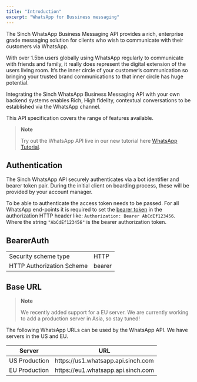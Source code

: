 ```yaml
---
title: "Introduction"
excerpt: "WhatsApp for Bussiness messaging"
---
```


The Sinch WhatsApp Business Messaging API provides a rich, enterprise grade messaging solution for clients who wish to communicate with their customers via WhatsApp.

With over 1.5bn users globally using WhatsApp regularly to communicate with friends and family, it really does represent the digital extension of the users living room. It’s the inner circle of your customer’s communication so bringing your trusted brand communications to that inner circle has huge potential.

Integrating the Sinch WhatsApp Business Messaging API with your own backend systems enables Rich, High fidelity, contextual conversations to be established via the WhatsApp channel.

This API specification covers the range of features available.

> **Note**
>
> Try out the WhatsApp API live in our new tutorial here [WhatsApp Tutorial](doc:whatsapp-message#section-send-a-whatsapp-message).

## Authentication
The Sinch WhatsApp API securely authenticates via a bot identifier and bearer token pair. During the initial client on boarding process, these will be provided by your account manager.

To be able to authenticate the access token needs to be passed. For all WhatsApp end-points it is required to set the [bearer token](https://oauth.net/2/bearer-tokens/) in the authorization HTTP header like: `Authorization: Bearer AbCdEf123456`. Where the string `"AbCdEf123456"` is the bearer authorization token.

## BearerAuth

|                           |        |
| ------------------------- | ------ |
| Security scheme type      | HTTP   |
| HTTP Authorization Scheme | bearer |


## Base URL

> **Note**
>
> We recently added support for a EU server. We are currently working to add a production server in Asia, so stay tuned!

The following WhatsApp URLs can be used by the WhatsApp API. We have servers in the US and EU.


| Server        |  URL                                   |
|---------------|----------------------------------------|
| US Production | https://us1\.whatsapp\.api\.sinch\.com |
| EU Production | https://eu1\.whatsapp\.api\.sinch\.com |
